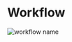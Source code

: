# Workflow

![workflow name](https://github.com/Dulya-Perera/Workflow/workflows/First%20Workflow/badge.svg)
